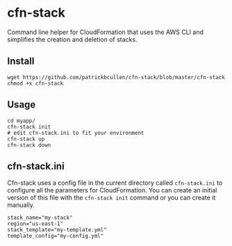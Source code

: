 # cfn-stack
Command line helper for CloudFormation that uses the AWS CLI and simplifies the creation and deletion of stacks.

## Install
```
wget https://github.com/patrickbcullen/cfn-stack/blob/master/cfn-stack
chmod +x cfn-stack
```

## Usage
```
cd myapp/
cfn-stack init
# edit cfn-stack.ini to fit your environment
cfn-stack up
cfn-stack down
```

## cfn-stack.ini
Cfn-stack uses a config file in the current directory called `cfn-stack.ini` to configure all the parameters for CloudFormation. You can create an initial version of this file with the `cfn-stack init` command or you can create it manually.

```
stack_name="my-stack"
region="us-east-1"
stack_template="my-template.yml"
template_config="my-config.yml"
```
